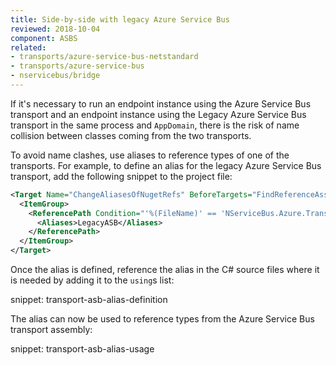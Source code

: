 ```yaml
---
title: Side-by-side with legacy Azure Service Bus
reviewed: 2018-10-04
component: ASBS
related:
- transports/azure-service-bus-netstandard
- transports/azure-service-bus
- nservicebus/bridge
---
```


If it's necessary to run an endpoint instance using the Azure Service Bus transport and an endpoint instance using the Legacy Azure Service Bus transport in the same process and `AppDomain`, there is the risk of name collision between classes coming from the two transports.

To avoid name clashes, use aliases to reference types of one of the transports. For example, to define an alias for the legacy Azure Service Bus transport, add the following snippet to the project file:

```xml
<Target Name="ChangeAliasesOfNugetRefs" BeforeTargets="FindReferenceAssembliesForReferences;ResolveReferences">
  <ItemGroup>
    <ReferencePath Condition="'%(FileName)' == 'NServiceBus.Azure.Transports.WindowsAzureServiceBus'">
      <Aliases>LegacyASB</Aliases>
    </ReferencePath>
  </ItemGroup>
</Target>
```

Once the alias is defined, reference the alias in the C# source files where it is needed by adding it to the `using`s list:

snippet: transport-asb-alias-definition

The alias can now be used to reference types from the Azure Service Bus transport assembly:

snippet: transport-asb-alias-usage
